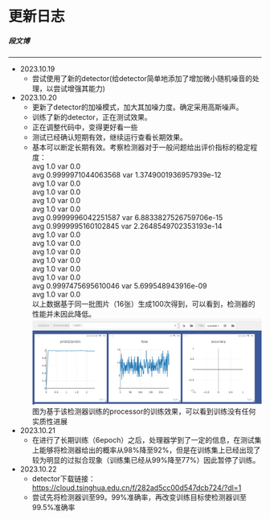# 更新日志
##### 段文博

---

+ 2023.10.19
  + 尝试使用了新的detector(给detector简单地添加了增加微小随机噪音的处理，以尝试增强其能力)
+ 2023.10.20
  + 更新了detector的加噪模式，加大其加噪力度。确定采用高斯噪声。
  + 训练了新的detector，正在测试效果。
  + 正在调整代码中，变得更好看一些
  + 测试已经确认短期有效，继续运行查看长期效果。
  + 基本可以断定长期有效。考察检测器对于一般问题给出评价指标的稳定程度：  
    avg 1.0 var 0.0  
    avg 0.9999971044063568 var 1.3749001936957939e-12  
    avg 1.0 var 0.0  
    avg 1.0 var 0.0  
    avg 1.0 var 0.0  
    avg 1.0 var 0.0  
    avg 0.9999996042251587 var 6.8833827526759706e-15  
    avg 0.9999995160102845 var 2.2648549702353193e-14  
    avg 1.0 var 0.0  
    avg 1.0 var 0.0  
    avg 1.0 var 0.0  
    avg 1.0 var 0.0  
    avg 1.0 var 0.0  
    avg 1.0 var 0.0  
    avg 0.9997475695610046 var 5.699548943916e-09  
    avg 1.0 var 0.0  
    以上数据基于同一批图片（16张）生成100次得到，可以看到，检测器的性能并未因此降低。  
  ![](效果图.png)
  图为基于该检测器训练的processor的训练效果，可以看到训练没有任何实质性进展
+ 2023.10.21
  + 在进行了长期训练（6epoch）之后，处理器学到了一定的信息，在测试集上能够将检测器给出的概率从98%降至92%，但是在训练集上已经出现了较为明显的过拟合现象（训练集已经从99%降至77%）因此暂停了训练。
+ 2023.10.22
  + detector下载链接：https://cloud.tsinghua.edu.cn/f/282ad5cc00d547dcb724/?dl=1
  + 尝试先将检测器训至99。99%准确率，再改变训练目标使检测器训至99.5%准确率